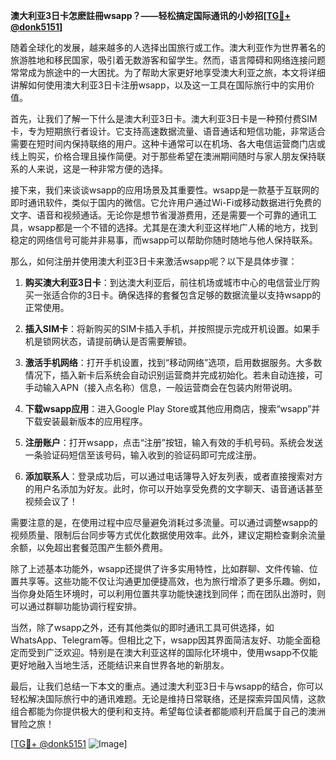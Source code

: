 **澳大利亚3日卡怎麽註冊wsapp？——轻松搞定国际通讯的小妙招[[TG💪+ @donk5151](https://t.me/s/donk5151)]**

随着全球化的发展，越来越多的人选择出国旅行或工作。澳大利亚作为世界著名的旅游胜地和移民国家，吸引着无数游客和留学生。然而，语言障碍和网络连接问题常常成为旅途中的一大困扰。为了帮助大家更好地享受澳大利亚之旅，本文将详细讲解如何使用澳大利亚3日卡注册wsapp，以及这一工具在国际旅行中的实用价值。

首先，让我们了解一下什么是澳大利亚3日卡。澳大利亚3日卡是一种预付费SIM卡，专为短期旅行者设计。它支持高速数据流量、语音通话和短信功能，非常适合需要在短时间内保持联络的用户。这种卡通常可以在机场、各大电信运营商门店或线上购买，价格合理且操作简便。对于那些希望在澳洲期间随时与家人朋友保持联系的人来说，这是一种非常方便的选择。

接下来，我们来谈谈wsapp的应用场景及其重要性。wsapp是一款基于互联网的即时通讯软件，类似于国内的微信。它允许用户通过Wi-Fi或移动数据进行免费的文字、语音和视频通话。无论你是想节省漫游费用，还是需要一个可靠的通讯工具，wsapp都是一个不错的选择。尤其是在澳大利亚这样地广人稀的地方，找到稳定的网络信号可能并非易事，而wsapp可以帮助你随时随地与他人保持联系。

那么，如何注册并使用澳大利亚3日卡来激活wsapp呢？以下是具体步骤：

1. **购买澳大利亚3日卡**：到达澳大利亚后，前往机场或城市中心的电信营业厅购买一张适合你的3日卡。确保选择的套餐包含足够的数据流量以支持wsapp的正常使用。

2. **插入SIM卡**：将新购买的SIM卡插入手机，并按照提示完成开机设置。如果手机是锁网状态，请提前确认是否需要解锁。

3. **激活手机网络**：打开手机设置，找到“移动网络”选项，启用数据服务。大多数情况下，插入新卡后系统会自动识别运营商并完成初始化。若未自动连接，可手动输入APN（接入点名称）信息，一般运营商会在包装内附带说明。

4. **下载wsapp应用**：进入Google Play Store或其他应用商店，搜索“wsapp”并下载安装最新版本的应用程序。

5. **注册账户**：打开wsapp，点击“注册”按钮，输入有效的手机号码。系统会发送一条验证码短信至该号码，输入收到的验证码即可完成注册。

6. **添加联系人**：登录成功后，可以通过电话簿导入好友列表，或者直接搜索对方的用户名添加为好友。此时，你可以开始享受免费的文字聊天、语音通话甚至视频会议了！

需要注意的是，在使用过程中应尽量避免消耗过多流量。可以通过调整wsapp的视频质量、限制后台同步等方式优化数据使用效率。此外，建议定期检查剩余流量余额，以免超出套餐范围产生额外费用。

除了上述基本功能外，wsapp还提供了许多实用特性，比如群聊、文件传输、位置共享等。这些功能不仅让沟通更加便捷高效，也为旅行增添了更多乐趣。例如，当你身处陌生环境时，可以利用位置共享功能快速找到同伴；而在团队出游时，则可以通过群聊功能协调行程安排。

当然，除了wsapp之外，还有其他类似的即时通讯工具可供选择，如WhatsApp、Telegram等。但相比之下，wsapp因其界面简洁友好、功能全面稳定而受到广泛欢迎。特别是在澳大利亚这样的国际化环境中，使用wsapp不仅能更好地融入当地生活，还能结识来自世界各地的新朋友。

最后，让我们总结一下本文的重点。通过澳大利亚3日卡与wsapp的结合，你可以轻松解决国际旅行中的通讯难题。无论是维持日常联络，还是探索异国风情，这款组合都能为你提供极大的便利和支持。希望每位读者都能顺利开启属于自己的澳洲冒险之旅！

[[TG💪+ @donk5151](https://t.me/s/donk5151) ![Image](https://i.postimg.cc/rwNCRYN7/Snipaste-2025-04-30-17-27-05.png)]